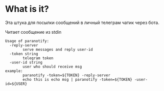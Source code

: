 # What is it?

Эта штука для посылки сообщений в личный телеграм чатик через бота.

Читает сообщение из stdin

```text
Usage of paranotify:
  -reply-server
        serve messages and reply user-id
  -token string
        telegram token
  -user-id string
        user who should receive msg
example: 
        paranotify -token=${TOKEN} -reply-server
        echo this is echo msg | paranotify -token=${TOKEN} -user-id=${USER}
```
